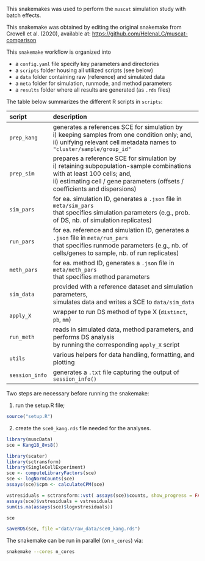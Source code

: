 This snakemakes was used to perform the `muscat` simulation study with batch effects.

This snakemake was obtained by editing the original snakemake from Crowell et al. (2020), available at: https://github.com/HelenaLC/muscat-comparison

This `snakemake` workflow is organized into

- a `config.yaml` file specify key parameters and directories
- a `scripts` folder housing all utilized scripts (see below)
- a `data` folder containing raw (reference) and simulated data
- a `meta` folder for simulation, runmode, and method parameters
- a `results` folder where all results are generated (as `.rds` files)

The table below summarizes the different R scripts in `scripts`:

script      | description 
:-----------|:-----------------------------------------------
`prep_kang`    | generates a references SCE for simulation by<br>i) keeping samples from one condition only; and,<br>ii) unifying relevant cell metadata names to `"cluster/sample/group_id"`
`prep_sim` | prepares a reference SCE for simulation by<br>i) retaining subpopulation-sample combinations with at least 100 cells; and,<br>ii) estimating cell / gene parameters (offsets / coefficients and dispersions)
`sim_pars`  | for ea. simulation ID, generates a `.json` file in `meta/sim_pars`<br>that specifies simulation parameters (e.g., prob. of DS, nb. of simulation replicates)
`run_pars`  | for ea. reference and simulation ID, generates a `.json` file in `meta/run_pars`<br>that specifies runmode parameters (e.g., nb. of cells/genes to sample, nb. of run replicates) 
`meth_pars` | for ea. method ID, generates a `.json` file in `meta/meth_pars`<br>that specifies method parameters
`sim_data`  | provided with a reference dataset and simulation parameters,<br>simulates data and writes a SCE to `data/sim_data`
`apply_X`   | wrapper to run DS method of type X (`distinct`, `pb`, `mm`)
`run_meth`  | reads in simulated data, method parameters, and performs DS analysis<br>by running the corresponding `apply_X` script
`utils`     | various helpers for data handling, formatting, and plotting
`session_info` | generates a `.txt` file capturing the output of `session_info()`


Two steps are necessary before running the snakemake:

1) run the setup.R file;

``` R
source("setup.R")
```

2) create the `sce0_kang.rds` file needed for the analyses.

``` R
library(muscData)
sce = Kang18_8vs8()

library(scater)
library(sctransform)
library(SingleCellExperiment) 
sce <- computeLibraryFactors(sce)
sce <- logNormCounts(sce)
assays(sce)$cpm <- calculateCPM(sce)

vstresiduals = sctransform::vst( assays(sce)$counts, show_progress = FALSE)$y
assays(sce)$vstresiduals = vstresiduals
sum(is.na(assays(sce)$logvstresiduals))

sce

saveRDS(sce, file ="data/raw_data/sce0_kang.rds")
```

The snakemake can be run in parallel (on `n_cores`) via:
``` bash
snakemake --cores n_cores
```